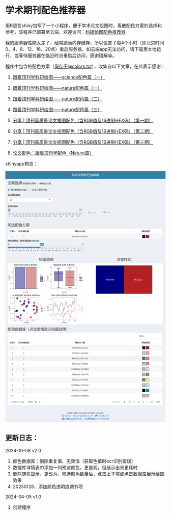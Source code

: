 # 学术期刊配色推荐器

用R语言shiny包写了一个小程序，便于学术论文绘图时，离散配色方案的选择和参考，该程序已部署至云端，欢迎访问：<a href="http://lcpmgh.com/colors/" target="_blank">科研绘图配色推荐器</a>

我的服务器性能太差了，经常跑满内存储存，所以设定了每4个小时（即北京时间0、4、8、12、16、20点）重启服务器，如云端app无法访问，请下载至本地运行，或等待服务器在临近时点重启后访问，感谢理解😀。

 程序中包含的配色方案（保存于@colors.txt），收集自以下文章，在此表示感谢：

1. [跟着顶刊学科研绘图——science配色篇（一）](https://zhuanlan.zhihu.com/p/679737536)

2. [跟着顶刊学科研绘图——nature配色篇（一）](https://zhuanlan.zhihu.com/p/679425898)
3. [跟着顶刊学科研绘图——nature配色篇（二）](https://zhuanlan.zhihu.com/p/679572970)
4. [跟着顶刊学科研绘图——nature配色篇（三）](https://zhuanlan.zhihu.com/p/680011321)
5. [分享 | 顶刊高质量论文插图配色（含RGB值及16进制HEX码）（第一期）](https://zhuanlan.zhihu.com/p/670396774)
6. [分享 | 顶刊高质量论文插图配色（含RGB值及16进制HEX码）（第二期）](https://zhuanlan.zhihu.com/p/674906660)
7. [分享 | 顶刊高质量论文插图配色（含RGB值及16进制HEX码）（第三期）](https://zhuanlan.zhihu.com/p/689959306)
8. [论文配色：跟着顶刊学配色（Nature篇）](https://zhuanlan.zhihu.com/p/704390338)



shinyapp预览：

![shiny_app_preview](https://raw.githubusercontent.com/lcpmgh/colors/master/preview.png)



## 更新日志：

2024-10-08 v2.0

1. 颜色数据库：删除重复值、无效值（获取色值时ocr识别错误）
2. 数据库详情表中添加一列预览颜色，更直观，但展示出来更耗时
3. 删除随机显示，更改为，筛选颜色数量后，点击上下项或点击数据库展示绘图效果
4. 20250128，添加颜色透明度调节项

2024-04-05 v1.0

1. 创建程序
